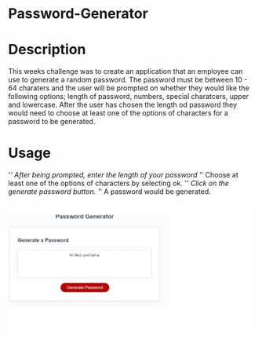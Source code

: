 # Password-Generator

# Description
This weeks challenge was to create an application that an employee can use to generate a random password.
The password must be between 10 - 64 charaters and the user will be prompted on whether they would like the following options; length of password, numbers, special charatcers, upper and lowercase.  After the user has chosen the length od password they would need to choose at least one of the options of characters for a password to be generated.


# Usage

'*' After being prompted, enter the length of your password
'*' Choose at least one of the options of characters by selecting ok.
'*' Click on the generate password button.
'*' A password would be generated.

!['generated password example'](assets/challenge-example.png)